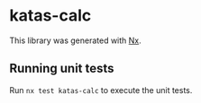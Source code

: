 # katas-calc

This library was generated with [Nx](https://nx.dev).

## Running unit tests

Run `nx test katas-calc` to execute the unit tests.
